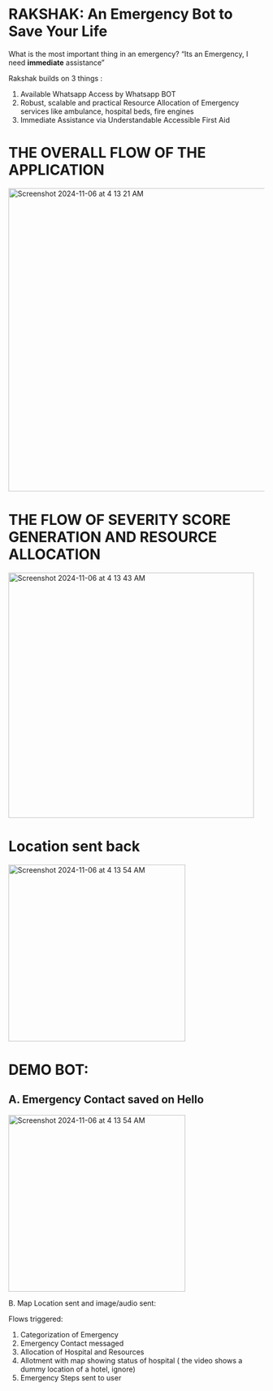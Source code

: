 # RAKSHAK: An Emergency Bot to Save Your Life
What is the most important thing in an emergency? 
“Its an Emergency, I need **immediate** assistance”

Rakshak builds on 3 things :
1. Available Whatsapp Access by Whatsapp BOT
2. Robust, scalable and practical Resource Allocation of Emergency services like ambulance, hospital beds, fire engines
3. Immediate Assistance via Understandable Accessible First Aid 

# THE OVERALL FLOW OF THE APPLICATION
<img width="597" alt="Screenshot 2024-11-06 at 4 13 21 AM" src="https://github.com/user-attachments/assets/f09993db-63c9-4daf-b950-078e22b42a79">

# THE FLOW OF SEVERITY SCORE GENERATION AND RESOURCE ALLOCATION
<img width="483" alt="Screenshot 2024-11-06 at 4 13 43 AM" src="https://github.com/user-attachments/assets/82864ec7-84e5-4392-beab-9cad4afda498">

# Location sent back
<img width="348" alt="Screenshot 2024-11-06 at 4 13 54 AM" src="https://github.com/user-attachments/assets/63039c67-7f51-4291-bc6d-ffd59c339ac5">

# DEMO BOT:
## A. Emergency Contact saved on Hello
<img width="348" alt="Screenshot 2024-11-06 at 4 13 54 AM" src="https://github.com/user-attachments/assets/4e1efa47-6660-4c27-89d1-d58b3d29b615">

B. Map Location sent and image/audio sent:

Flows triggered:
1. Categorization of Emergency
2. Emergency Contact messaged
3. Allocation of Hospital and Resources
4. Allotment with map showing status of hospital 
( the video shows a dummy location of a hotel, ignore)
5. Emergency Steps sent to user

